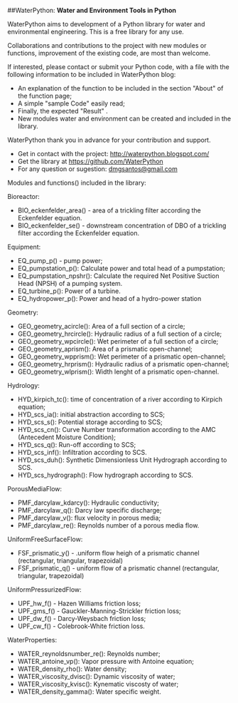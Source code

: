 ##WaterPython:
**Water and Environment Tools in Python**

WaterPython aims to development of a Python library  for water and environmental engineering.
This is a free library for any use.

Collaborations and contributions to the project with new modules or functions, improvement of the existing code, are most than welcome. 

If interested, please contact or submit your Python code, with a file with the following information to be included in WaterPython blog:
* An explanation of the function to be included in the section "About" of the function page;
* A simple "sample Code" easily read;
* Finally, the expected "Result" .
* New modules water and environment can be created and included in the library.

WaterPython thank you in advance for your contribution and support.
* Get in contact with the project: http://waterpython.blogspot.com/
* Get the library at https://github.com/WaterPython
* For any question or sugestion: dmgsantos@gmail.com

Modules and functions() included in the library:

Bioreactor:
* BIO_eckenfelder_area() - area of a trickling filter according the Eckenfelder equation.
* BIO_eckenfelder_se() - downstream concentration of DBO of a trickling filter according the Eckenfelder equation.

Equipment:
* EQ_pump_p() - pump power;
* EQ_pumpstation_p(): Calculate power and total head of a pumpstation;
* EQ_pumpstation_npshr(): Calculate the required Net Positive Suction Head (NPSH) of a pumping system.
* EQ_turbine_p(): Power of a turbine.
* EQ_hydropower_p(): Power and head of a hydro-power station

Geometry:
* GEO_geometry_acircle(): Area of a full section of a circle;
* GEO_geometry_hrcircle(): Hydraulic radius of a full section of a circle;
* GEO_geometry_wpcircle(): Wet perimeter of a full section of a circle;
* GEO_geometry_aprism(): Area of a prismatic open-channel;
* GEO_geometry_wpprism(): Wet perimeter of a prismatic open-channel;
* GEO_geometry_hrprism(): Hydraulic radius of a prismatic open-channel;
* GEO_geometry_wlprism(): Width lenght of a prismatic open-channel.

Hydrology:
* HYD_kirpich_tc(): time of concentration of a river according to Kirpich equation;
* HYD_scs_ia(): initial abstraction according to SCS;
* HYD_scs_s(): Potential storage according to SCS;
* HYD_scs_cn(): Curve Number transformation according to the AMC (Antecedent Moisture Condition);
* HYD_scs_q(): Run-off according to SCS;
* HYD_scs_inf(): Infiltration according to SCS.
* HYD_scs_duh(): Synthetic Dimensionless Unit Hydrograph according to SCS.
* HYD_scs_hydrograph(): Flow hydrograph according to SCS.

PorousMediaFlow:
* PMF_darcylaw_kdarcy(): Hydraulic conductivity;
* PMF_darcylaw_q(): Darcy law specific discharge;
* PMF_darcylaw_v(): flux velocity in porous media;
* PMF_darcylaw_re(): Reynolds number of a porous media flow.

UniformFreeSurfaceFlow:
* FSF_prismatic_y() - .uniform flow heigh of a prismatic channel (rectangular, triangular, trapezoidal)
* FSF_prismatic_q() - uniform flow of a prismatic channel (rectangular, triangular, trapezoidal)

UniformPressurizedFlow:
* UPF_hw_f() - Hazen Williams friction loss;
* UPF_gms_f() - Gauckler-Manning-Strickler friction loss;
* UPF_dw_f() - Darcy-Weysbach friction loss;
* UPF_cw_f() - Colebrook-White friction loss.

WaterProperties:
* WATER_reynoldsnumber_re(): Reynolds number;
* WATER_antoine_vp(): Vapor pressure with Antoine equation;
* WATER_density_rho(): Water density;
* WATER_viscosity_dvisc(): Dynamic viscosity of water;
* WATER_viscosity_kvisc(): Kynematic viscosty of water;
* WATER_density_gamma(): Water specific weight. 

